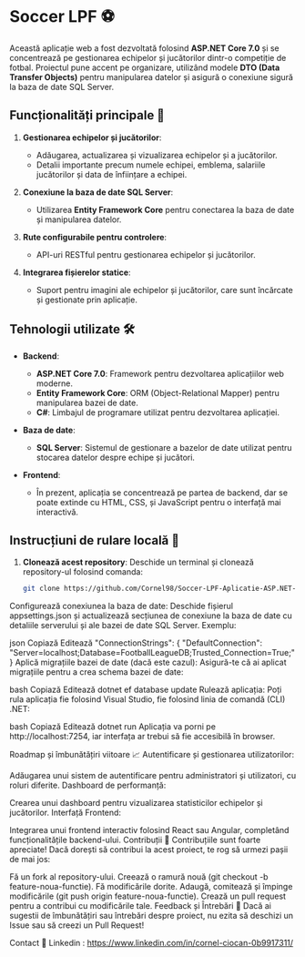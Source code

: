 # Soccer LPF ⚽

Această aplicație web a fost dezvoltată folosind **ASP.NET Core 7.0** și se concentrează pe gestionarea echipelor și jucătorilor dintr-o competiție de fotbal. Proiectul pune accent pe organizare, utilizând modele **DTO (Data Transfer Objects)** pentru manipularea datelor și asigură o conexiune sigură la baza de date SQL Server.

## Funcționalități principale 🚀
1. **Gestionarea echipelor și jucătorilor**:
   - Adăugarea, actualizarea și vizualizarea echipelor și a jucătorilor.
   - Detalii importante precum numele echipei, emblema, salariile jucătorilor și data de înființare a echipei.
   
2. **Conexiune la baza de date SQL Server**:
   - Utilizarea **Entity Framework Core** pentru conectarea la baza de date și manipularea datelor.

3. **Rute configurabile pentru controlere**:
   - API-uri RESTful pentru gestionarea echipelor și jucătorilor.
   
4. **Integrarea fișierelor statice**:
   - Suport pentru imagini ale echipelor și jucătorilor, care sunt încărcate și gestionate prin aplicație.

## Tehnologii utilizate 🛠️
- **Backend**: 
  - **ASP.NET Core 7.0**: Framework pentru dezvoltarea aplicațiilor web moderne.
  - **Entity Framework Core**: ORM (Object-Relational Mapper) pentru manipularea bazei de date.
  - **C#**: Limbajul de programare utilizat pentru dezvoltarea aplicației.
  
- **Baza de date**: 
  - **SQL Server**: Sistemul de gestionare a bazelor de date utilizat pentru stocarea datelor despre echipe și jucători.

- **Frontend**:
  - În prezent, aplicația se concentrează pe partea de backend, dar se poate extinde cu HTML, CSS, și JavaScript pentru o interfață mai interactivă.

## Instrucțiuni de rulare locală 🔧
1. **Clonează acest repository**:
   Deschide un terminal și clonează repository-ul folosind comanda:
   ```bash
   git clone https://github.com/Cornel98/Soccer-LPF-Aplicatie-ASP.NET-.git
Configurează conexiunea la baza de date: Deschide fișierul appsettings.json și actualizează secțiunea de conexiune la baza de date cu detaliile serverului și ale bazei de date SQL Server. Exemplu:

json
Copiază
Editează
"ConnectionStrings": {
  "DefaultConnection": "Server=localhost;Database=FootballLeagueDB;Trusted_Connection=True;"
}
Aplică migrațiile bazei de date (dacă este cazul): Asigură-te că ai aplicat migrațiile pentru a crea schema bazei de date:

bash
Copiază
Editează
dotnet ef database update
Rulează aplicația: Poți rula aplicația fie folosind Visual Studio, fie folosind linia de comandă (CLI) .NET:

bash
Copiază
Editează
dotnet run
Aplicația va porni pe http://localhost:7254, iar interfața ar trebui să fie accesibilă în browser.

Roadmap și îmbunătățiri viitoare 📈
Autentificare și gestionarea utilizatorilor:

Adăugarea unui sistem de autentificare pentru administratori și utilizatori, cu roluri diferite.
Dashboard de performanță:

Crearea unui dashboard pentru vizualizarea statisticilor echipelor și jucătorilor.
Interfață Frontend:

Integrarea unui frontend interactiv folosind React sau Angular, completând funcționalitățile backend-ului.
Contribuții 🌱
Contribuțiile sunt foarte apreciate! Dacă dorești să contribui la acest proiect, te rog să urmezi pașii de mai jos:

Fă un fork al repository-ului.
Creează o ramură nouă (git checkout -b feature-noua-functie).
Fă modificările dorite.
Adaugă, comitează și împinge modificările (git push origin feature-noua-functie).
Crează un pull request pentru a contribui cu modificările tale.
Feedback și Întrebări 💬
Dacă ai sugestii de îmbunătățiri sau întrebări despre proiect, nu ezita să deschizi un Issue sau să creezi un Pull Request!

Contact 📧
Linkedin : https://www.linkedin.com/in/cornel-ciocan-0b9917311/
